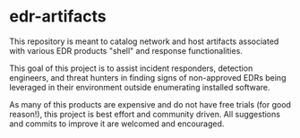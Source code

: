 # edr-artifacts
This repository is meant to catalog network and host artifacts associated with various EDR products "shell" and response functionalities.

This goal of this project is to assist incident responders, detection engineers, and threat hunters in finding signs of non-approved EDRs being leveraged in their environment outside enumerating installed software.

As many of this products are expensive and do not have free trials (for good reason!), this project is best effort and community driven. All suggestions and commits to improve it are welcomed and encouraged.
